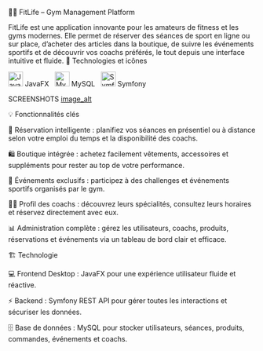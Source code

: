 🏋️‍♂️ FitLife – Gym Management Platform

FitLife est une application innovante pour les amateurs de fitness et les gyms modernes. Elle permet de réserver des séances de sport en ligne ou sur place, d’acheter des articles dans la boutique, de suivre les événements sportifs et de découvrir vos coachs préférés, le tout depuis une interface intuitive et fluide.
🎨 Technologies et icônes

<img src="https://cdn.jsdelivr.net/gh/devicons/devicon/icons/java/java-original.svg" alt="JavaFX" width="30"/> JavaFX  
<img src="https://cdn.jsdelivr.net/gh/devicons/devicon/icons/mysql/mysql-original.svg" alt="MySQL" width="30"/> MySQL  
<img src="https://cdn.jsdelivr.net/gh/devicons/devicon/icons/symfony/symfony-original.svg" alt="Symfony" width="30"/> Symfony



SCREENSHOTS
[image_alt](https://github.com/fathi151/GymAPP/blob/584dace6b51a3a3716bc5bbde6aeec555eb134b9/power6.png)













💡 Fonctionnalités clés

📅 Réservation intelligente : planifiez vos séances en présentiel ou à distance selon votre emploi du temps et la disponibilité des coachs.

🛍️ Boutique intégrée : achetez facilement vêtements, accessoires et suppléments pour rester au top de votre performance.

🎉 Événements exclusifs : participez à des challenges et événements sportifs organisés par le gym.

👨‍🏫 Profil des coachs : découvrez leurs spécialités, consultez leurs horaires et réservez directement avec eux.

📊 Administration complète : gérez les utilisateurs, coachs, produits, réservations et événements via un tableau de bord clair et efficace.

🏗️ Technologie

💻 Frontend Desktop : JavaFX pour une expérience utilisateur fluide et réactive.

⚡ Backend : Symfony REST API pour gérer toutes les interactions et sécuriser les données.

🗄️ Base de données : MySQL pour stocker utilisateurs, séances, produits, commandes, événements et coachs.


